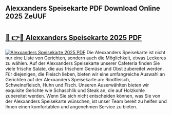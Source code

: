 ## Alexxanders Speisekarte PDF Download Online 2025 ZeUUF

# <h2><a href="http://gcbkm1d.nevu.top/?p=Alexxanders+Speisekarte">🔗 👉🔴 Alexxanders Speisekarte 2025 PDF</a></h2>

[![Alexxanders Speisekarte 2025 PDF](https://i.imgur.com/dBaPXMq.png)](http://gcbkm1d.nevu.top/?p=Alexxanders+Speisekarte)
Die Alexxanders Speisekarte ist nicht nur eine Liste von Gerichten, sondern auch die Möglichkeit, etwas Leckeres zu wählen. Auf der Alexxanders Speisekarte unserer Cafeteria finden Sie viele frische Salate, die aus frischem Gemüse und Obst zubereitet werden. Für diejenigen, die Fleisch lieben, bieten wir eine umfangreiche Auswahl an Gerichten auf der Alexxanders Speisekarte an: Rindfleisch, Schweinefleisch, Huhn und Fisch. Unseren Auserwählten bieten wir exquisite Gerichte wie Schaschlik und Steak an, die auf Holzkohle zubereitet werden. Wenn Sie sich nicht entscheiden können, was Sie von der Alexxanders Speisekarte wünschen, ist unser Team bereit zu helfen und Ihnen einen komfortablen und angenehmen Service zu bieten.

